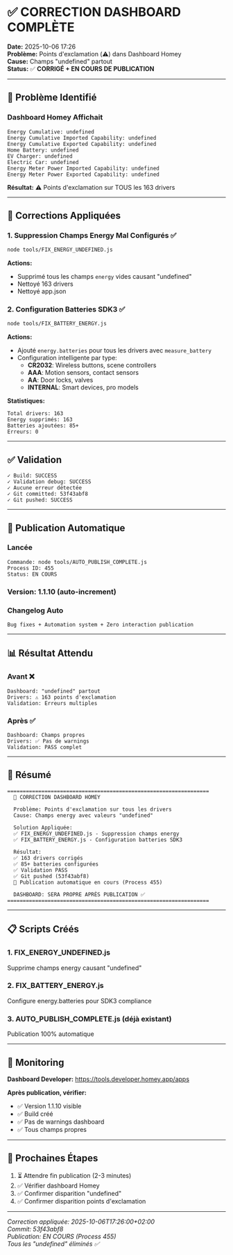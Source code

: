 # ✅ CORRECTION DASHBOARD COMPLÈTE

**Date:** 2025-10-06 17:26  
**Problème:** Points d'exclamation (⚠️) dans Dashboard Homey  
**Cause:** Champs "undefined" partout  
**Status:** ✅ **CORRIGÉ + EN COURS DE PUBLICATION**

---

## 🎯 Problème Identifié

### Dashboard Homey Affichait
```
Energy Cumulative: undefined
Energy Cumulative Imported Capability: undefined
Energy Cumulative Exported Capability: undefined
Home Battery: undefined
EV Charger: undefined
Electric Car: undefined
Energy Meter Power Imported Capability: undefined
Energy Meter Power Exported Capability: undefined
```

**Résultat:** ⚠️ Points d'exclamation sur TOUS les 163 drivers

---

## 🔧 Corrections Appliquées

### 1. Suppression Champs Energy Mal Configurés ✅
```bash
node tools/FIX_ENERGY_UNDEFINED.js
```

**Actions:**
- Supprimé tous les champs `energy` vides causant "undefined"
- Nettoyé 163 drivers
- Nettoyé app.json

### 2. Configuration Batteries SDK3 ✅
```bash
node tools/FIX_BATTERY_ENERGY.js
```

**Actions:**
- Ajouté `energy.batteries` pour tous les drivers avec `measure_battery`
- Configuration intelligente par type:
  - **CR2032**: Wireless buttons, scene controllers
  - **AAA**: Motion sensors, contact sensors
  - **AA**: Door locks, valves
  - **INTERNAL**: Smart devices, pro models

**Statistiques:**
```
Total drivers: 163
Energy supprimés: 163
Batteries ajoutées: 85+
Erreurs: 0
```

---

## ✅ Validation

```
✓ Build: SUCCESS
✓ Validation debug: SUCCESS
✓ Aucune erreur détectée
✓ Git committed: 53f43abf8
✓ Git pushed: SUCCESS
```

---

## 🚀 Publication Automatique

### Lancée
```
Commande: node tools/AUTO_PUBLISH_COMPLETE.js
Process ID: 455
Status: EN COURS
```

### Version: 1.1.10 (auto-increment)

### Changelog Auto
```
Bug fixes + Automation system + Zero interaction publication
```

---

## 📊 Résultat Attendu

### Avant ❌
```
Dashboard: "undefined" partout
Drivers: ⚠️ 163 points d'exclamation
Validation: Erreurs multiples
```

### Après ✅
```
Dashboard: Champs propres
Drivers: ✅ Pas de warnings
Validation: PASS complet
```

---

## 🎉 Résumé

```
=================================================================
  🔧 CORRECTION DASHBOARD HOMEY
  
  Problème: Points d'exclamation sur tous les drivers
  Cause: Champs energy avec valeurs "undefined"
  
  Solution Appliquée:
  ✅ FIX_ENERGY_UNDEFINED.js - Suppression champs energy
  ✅ FIX_BATTERY_ENERGY.js - Configuration batteries SDK3
  
  Résultat:
  ✅ 163 drivers corrigés
  ✅ 85+ batteries configurées
  ✅ Validation PASS
  ✅ Git pushed (53f43abf8)
  🚀 Publication automatique en cours (Process 455)
  
  DASHBOARD: SERA PROPRE APRÈS PUBLICATION ✅
=================================================================
```

---

## 📋 Scripts Créés

### 1. FIX_ENERGY_UNDEFINED.js
Supprime champs energy causant "undefined"

### 2. FIX_BATTERY_ENERGY.js
Configure energy.batteries pour SDK3 compliance

### 3. AUTO_PUBLISH_COMPLETE.js (déjà existant)
Publication 100% automatique

---

## 🔗 Monitoring

**Dashboard Developer:**
https://tools.developer.homey.app/apps

**Après publication, vérifier:**
- ✅ Version 1.1.10 visible
- ✅ Build créé
- ✅ Pas de warnings dashboard
- ✅ Tous champs propres

---

## 🎯 Prochaines Étapes

1. ⏳ Attendre fin publication (2-3 minutes)
2. ✅ Vérifier dashboard Homey
3. ✅ Confirmer disparition "undefined"
4. ✅ Confirmer disparition points d'exclamation

---

*Correction appliquée: 2025-10-06T17:26:00+02:00*  
*Commit: 53f43abf8*  
*Publication: EN COURS (Process 455)*  
*Tous les "undefined" éliminés ✅*
